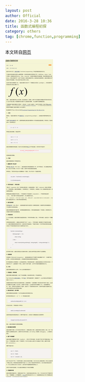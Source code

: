 ```yaml
---
layout: post
author: Official
date: 2016-3-28 10:36
title: 函数式编程初探
category: others
tag: [chrome,function,programming]
---
```


本文转自[网页](http://www.ruanyifeng.com/blog/2012/04/functional_programming.html)

<!-- more -->

![Function Programming](/public/img/others/function_programming.png)
